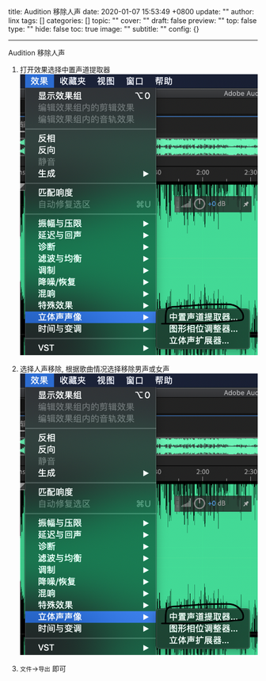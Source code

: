 title: Audition 移除人声
date: 2020-01-07 15:53:49 +0800
update: ""
author: linx
tags: []
categories: []
topic: ""
cover: ""
draft: false
preview: ""
top: false
type: ""
hide: false
toc: true
image: ""
subtitle: ""
config: {}


---


Audition 移除人声
<!--more-->
1. 打开效果选择中置声道提取器
![](/images/screenshot2020-01-07-1.png)

2. 选择人声移除, 根据歌曲情况选择移除男声或女声
![](/images/screenshot2020-01-07-1.png)

3. `文件`->`导出` 即可
